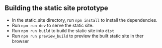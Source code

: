 ## Building the static site prototype

- In the static_site directory, run `npm install` to install the dependencies.
- Run `npm run dev` to serve the static site.
- Run `npm run build` to build the static site into `dist`
- Run `npm run preview_build` to preview the built static site in ther browser